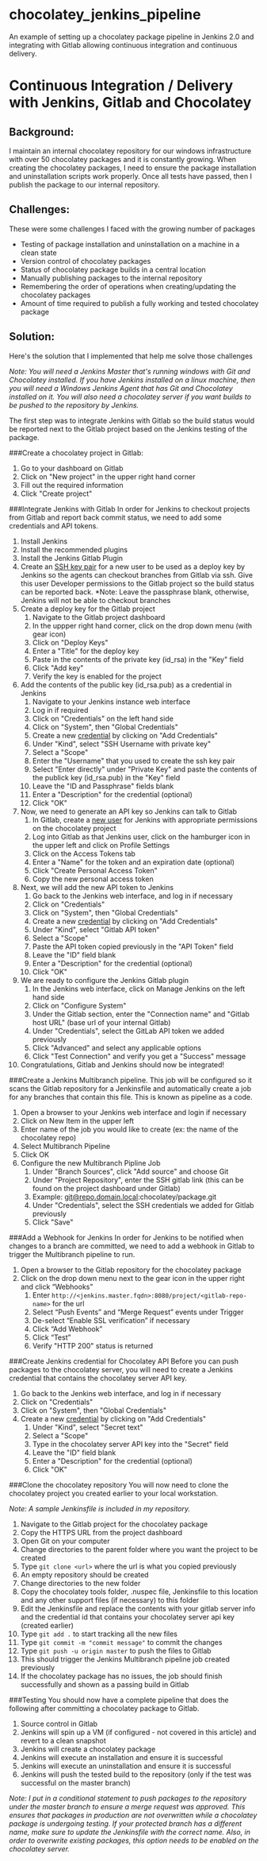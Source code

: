 # chocolatey_jenkins_pipeline
An example of setting up a chocolatey package pipeline in Jenkins 2.0 and integrating with Gitlab allowing continuous integration and continuous delivery.

# Continuous Integration / Delivery with Jenkins, Gitlab and Chocolatey

## Background:
I maintain an internal chocolatey repository for our windows infrastructure with over 50 chocolatey packages and it is constantly growing. When creating the chocolatey packages, I need to ensure the package installation and uninstallation scripts work properly. Once all tests have passed, then I publish the package to our internal repository.

## Challenges:
These were some challenges I faced with the growing number of packages

  * Testing of package installation and uninstallation on a machine in a clean state
  * Version control of chocolatey packages
  * Status of chocolatey package builds in a central location
  * Manually publishing packages to the internal repository
  * Remembering the order of operations when creating/updating the chocolatey packages
  * Amount of time required to publish a fully working and tested chocolatey package

## Solution:
Here's the solution that I implemented that help me solve those challenges

*Note: You will need a Jenkins Master that's running windows with Git and Chocolatey installed. If you have Jenkins installed on a linux machine, then you will need a Windows Jenkins Agent that has Git and Chocolatey installed on it. You will also need a chocolatey server if you want builds to be pushed to the repository by Jenkins.*

The first step was to integrate Jenkins with Gitlab so the build status would be reported next to the Gitlab project based on the Jenkins testing of the package.

###Create a chocolatey project in Gitlab:
1. Go to your dashboard on Gitlab
2. Click on "New project" in the upper right hand corner
3. Fill out the required information
4. Click "Create project"

###Integrate Jenkins with Gitlab
In order for Jenkins to checkout projects from Gitlab and report back commit status, we need to add some credentials and API tokens.

1. Install Jenkins
2. Install the recommended plugins
3. Install the Jenkins Gitlab Plugin
4. Create an [SSH key pair](https://docs.gitlab.com/ce/ssh/README.html) for a new user to be used as a deploy key by Jenkins so the agents can checkout branches from Gitlab via ssh. Give this user Developer permissions to the Gitlab project so the build status can be reported back.
   *Note: Leave the passphrase blank, otherwise, Jenkins will not be able to checkout branches
5. Create a deploy key for the Gitlab project
    1. Navigate to the Gitlab project dashboard
    2. In the uppper right hand corner, click on the drop down menu (with gear icon)
    3. Click on "Deploy Keys"
    4. Enter a "Title" for the deploy key
    5. Paste in the contents of the private key (id_rsa) in the "Key" field
    6. Click "Add key"
    7. Verify the key is enabled for the project
6. Add the contents of the public key (id_rsa.pub) as a credential in Jenkins
    1. Navigate to your Jenkins instance web interface
    2. Log in if required
    3. Click on "Credentials" on the left hand side
    4. Click on "System", then "Global Credentials"
    5. Create a new [credential](https://wiki.jenkins-ci.org/display/JENKINS/Credentials+Plugin) by clicking on "Add Credentials"
      1. Under "Kind", select "SSH Username with private key"
      2. Select a "Scope"
      3. Enter the "Username" that you used to create the ssh key pair
      4. Select "Enter directly" under "Private Key" and paste the contents of the publick key (id_rsa.pub) in the "Key" field
      5. Leave the "ID and Passphrase" fields blank
      6. Enter a "Description" for the credential (optional)
      7. Click "OK"
7. Now, we need to generate an API key so Jenkins can talk to Gitlab
    1. In Gitlab, create a [new user](https://docs.gitlab.com/ce/workflow/add-user/add-user.html) for Jenkins with appropriate permissions on the chocolatey project
    2. Log into Gitlab as that Jenkins user, click on the hamburger icon in the upper left and click on Profile Settings
    3. Click on the Access Tokens tab
    4. Enter a "Name" for the token and an expiration date (optional)
    5. Click "Create Personal Access Token"
    6. Copy the new personal access token
8. Next, we will add the new API token to Jenkins
    1. Go back to the Jenkins web interface, and log in if necessary
    2. Click on "Credentials"
    3. Click on "System", then "Global Credentials"
    4. Create a new [credential](https://wiki.jenkins-ci.org/display/JENKINS/Credentials+Plugin) by clicking on "Add Credentials"
      1. Under "Kind", select "Gitlab API token"
      2. Select a "Scope"
      3. Paste the API token copied previously in the "API Token" field
      4. Leave the "ID" field blank
      5. Enter a "Description" for the credential (optional)
      6. Click "OK"
9. We are ready to configure the Jenkins Gitlab plugin
    1. In the Jenkins web interface, click on Manage Jenkins on the left hand side
    2. Click on "Configure System"
    3. Under the Gitlab section, enter the "Connection name" and "Gitlab host URL" (base url of your internal Gitlab)
    4. Under "Credentials", select the GitLab API token we added previously
    5. Click "Advanced" and select any applicable options
    6. Click "Test Connection" and verify you get a "Success" message
10. Congratulations, Gitlab and Jenkins should now be integrated!

###Create a Jenkins Multibranch pipeline.
This job will be configured so it scans the Gitlab repository for a Jenkinsfile and automatically create a job for any branches that contain this file. This is known as pipeline as a code.

1. Open a browser to your Jenkins web interface and login if necessary
2. Click on New Item in the upper left
3. Enter name of the job you would like to create (ex: the name of the chocolatey repo)
4. Select Multibranch Pipeline
5. Click OK
6. Configure the new Multibranch Pipline Job
    1. Under "Branch Sources", click "Add source" and choose Git
    2. Under "Project Repository", enter the SSH gitlab link (this can be found on the project dashboard under Gitlab)
      1. Example: git@repo.domain.local:chocolatey/package.git
    3. Under "Credentials", select the SSH credentials we added for Gitlab previously
    4. Click "Save"

###Add a Webhook for Jenkins
In order for Jenkins to be notified when changes to a branch are committed, we need to add a webhook in Gitlab to trigger the Multibranch pipeline to run.

1. Open a browser to the Gitlab repository for the chocolatey package
2. Click on the drop down menu next to the gear icon in the upper right and click “Webhooks”
    1. Enter `http://<jenkins.master.fqdn>:8080/project/<gitlab-repo-name>` for the url
    2. Select “Push Events” and “Merge Request” events under Trigger
    3. De-select “Enable SSL verification” if necessary
    4. Click “Add Webhook”
    5. Click “Test”
    6. Verify "HTTP 200" status is returned

###Create Jenkins credential for Chocolatey API
Before you can push packages to the chocolatey server, you will need to create a Jenkins credential that contains the chocolatey server API key.

1. Go back to the Jenkins web interface, and log in if necessary
2. Click on "Credentials"
3. Click on "System", then "Global Credentials"
4. Create a new [credential](https://wiki.jenkins-ci.org/display/JENKINS/Credentials+Plugin) by clicking on "Add Credentials"
    1. Under "Kind", select "Secret text"
    2. Select a "Scope"
    3. Type in the chocolatey server API key into the "Secret" field
    4. Leave the "ID" field blank
    5. Enter a "Description" for the credential (optional)
    6. Click "OK"

###Clone the chocolatey repository
You will now need to clone the chocolatey project you created earlier to your local workstation.

*Note: A sample Jenkinsfile is included in my repository.*

1. Navigate to the Gitlab project for the chocolatey package
2. Copy the HTTPS URL from the project dashboard
3. Open Git on your computer
4. Change directories to the parent folder where you want the project to be created
5. Type `git clone <url>` where the url is what you copied previously
6. An empty repository should be created
7. Change directories to the new folder
8. Copy the chocolatey tools folder, .nuspec file, Jenkinsfile to this location and any other support files (if necessary) to this folder
9. Edit the Jenkinsfile and replace the contents with your gitlab server info and the credential id that contains your chocolatey server api key (created earlier)
10. Type `git add .` to start tracking all the new files
12. Type `git commit -m "commit message"` to commit the changes
12. Type `git push -u origin master` to push the files to Gitlab
13. This should trigger the Jenkins Multibranch pipeline job created previously
14. If the chocolatey package has no issues, the job should finish successfully and shown as a passing build in Gitlab

###Testing
You should now have a complete pipeline that does the following after committing a chocolatey package to Gitlab.

1. Source control in Gitlab
2. Jenkins will spin up a VM (if configured - not covered in this article) and revert to a clean snapshot
3. Jenkins will create a chocolatey package
4. Jenkins will execute an installation and ensure it is successful
5. Jenkins will execute an uninstallation and ensure it is successful
6. Jenkins will push the tested build to the repository (only if the test was successful on the master branch)

*Note: I put in a conditional statement to push packages to the repository under the master branch to ensure a merge request was approved. This ensures that packages in production are not overwritten while a chocolatey package is undergoing testing. If your protected branch has a different name, make sure to update the Jenkinsfile with the correct name. Also, in order to overwrite existing packages, this option needs to be enabled on the chocolatey server.*
